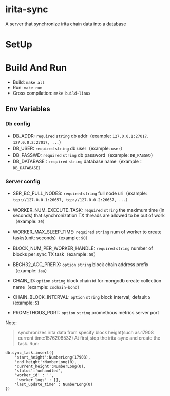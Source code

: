 # irita-sync
A server that synchronize irita chain data into a database

# SetUp

# Build And Run

- Build: `make all`
- Run: `make run`
- Cross compilation: `make build-linux`

## Env Variables

### Db config

- DB_ADDR: `required` `string` db addr（example: `127.0.0.1:27017, 127.0.0.2:27017, ...`）
- DB_USER: `required` `string` db user（example: `user`）
- DB_PASSWD: `required` `string` db password（example: `DB_PASSWD`）
- DB_DATABASE：`required` `string` database name（example：`DB_DATABASE`）

### Server config

- SER_BC_FULL_NODES: `required` `string`  full node uri（example: `tcp://127.0.0.1:26657, tcp://127.0.0.2:26657, ...`）
- WORKER_NUM_EXECUTE_TASK: `required` `string` the maximum time (in seconds) that synchronization TX threads are allowed to be out of work（example: `30`）
- WORKER_MAX_SLEEP_TIME: `required` `string` num of worker to create tasks(unit: seconds)（example: `90`）
- BLOCK_NUM_PER_WORKER_HANDLE: `required` `string`  number of blocks per sync TX task（example: `50`）

- BECH32_ACC_PREFIX: `option` `string` block chain address prefix（example: `iaa`）
- CHAIN_ID: `option` `string` block chain id for mongodb create collection name（example: `cschain-bond`）
- CHAIN_BLOCK_INTERVAL: `option` `string` block interval; default `5` (example: `5`)
- PROMETHOUS_PORT: `option` `string` promethous metrics server port

Note: 
> synchronizes irita data from specify block height(such as:17908 current time:1576208532)
  At first,stop the irita-sync and create the task. 
  Run:
  ```
  db.sync_task.insert({
      'start_height':NumberLong(17908),
      'end_height':NumberLong(0),
      'current_height':NumberLong(0),
      'status':'unhandled',
      ﻿'worker_id' : '',
       'worker_logs' : [],
      'last_update_time' : NumberLong(0)
  })
  ```
